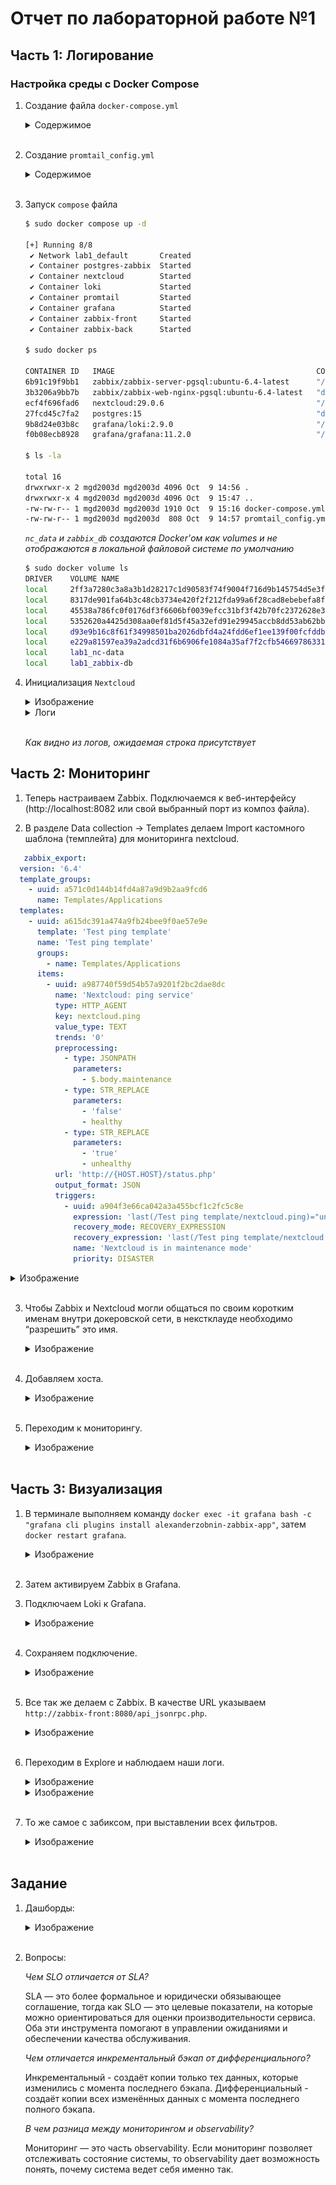 # Отчет по лабораторной работе №1

 ## Часть 1: Логирование

 ### Настройка среды с Docker Compose

1. Создание файла `docker-compose.yml`
    <details>
    <summary>Содержимое</summary>

    ```yml
    services:
    nextcloud:
        image: nextcloud:29.0.6
        container_name: nextcloud
        ports:
        - "8080:80"
        volumes:
        - nc-data:/var/www/html/data

    loki:
        image: grafana/loki:2.9.0
        container_name: loki
        ports:
        - "3100:3100"
        command: -config.file=/etc/loki/local-config.yaml

    promtail:
        image: grafana/promtail:2.9.0
        container_name: promtail
        volumes:
        - nc-data:/opt/nc_data
        - ./promtail_config.yml:/etc/promtail/config.yml
        command: -config.file=/etc/promtail/config.yml

    grafana:
        image: grafana/grafana:11.2.0
        container_name: grafana
        environment:
        - GF_PATHS_PROVISIONING=/etc/grafana/provisioning
        - GF_AUTH_ANONYMOUS_ENABLED=true
        - GF_AUTH_ANONYMOUS_ORG_ROLE=Admin
        command: /run.sh
        ports:
        - "3000:3000"

    postgres-zabbix:
        image: postgres:15
        container_name: postgres-zabbix
        environment:
        POSTGRES_USER: zabbix
        POSTGRES_PASSWORD: zabbix
        POSTGRES_DB: zabbix
        volumes:
        - zabbix-db:/var/lib/postgresql/data
        healthcheck:
        test: ["CMD", "pg_isready", "-U", "zabbix"]
        interval: 10s
        retries: 5
        start_period: 5s

    zabbix-server:
        image: zabbix/zabbix-server-pgsql:ubuntu-6.4-latest
        container_name: zabbix-back
        ports:
        - "10051:10051"
        depends_on:
        - postgres-zabbix
        environment:
        POSTGRES_USER: zabbix
        POSTGRES_PASSWORD: zabbix
        POSTGRES_DB: zabbix
        DB_SERVER_HOST: postgres-zabbix

    zabbix-web-nginx-pgsql:
        image: zabbix/zabbix-web-nginx-pgsql:ubuntu-6.4-latest
        container_name: zabbix-front
        ports:
        - "8082:8080"
        depends_on:
        - postgres-zabbix
        environment:
        POSTGRES_USER: zabbix
        POSTGRES_PASSWORD: zabbix
        POSTGRES_DB: zabbix
        DB_SERVER_HOST: postgres-zabbix
        ZBX_SERVER_HOST: zabbix-back

    volumes:
    nc-data:
    zabbix-db:
    ```

    </details><br>

2. Создание `promtail_config.yml`
    <details>
    <summary>Содержимое</summary>

    ```yml
    server:
    http_listen_port: 9080
    grpc_listen_port: 0
    positions:
    filename: /tmp/positions.yaml
    clients:
    - url: http://loki:3100/loki/api/v1/push # адрес Loki, куда будут слаться логи
    scrape_configs:
    - job_name: system # любое имя
    static_configs:
    - targets:
    - localhost # т.к. монтируем папку с логами прямо в контейнер Loki, он собирает логи со своей локальной файловой системы
    labels:
    job: nextcloud_logs # любое имя, по этому полю будет осуществляться индексирование
    __path__: /opt/nc_data/*.log # необязательно указывать полный путь, главное сказать где искать log файлы
    ```

    </details><br>

1. Запуск `compose` файла
   ```bash
   $ sudo docker compose up -d

   [+] Running 8/8
    ✔ Network lab1_default       Created                                      0.1s 
    ✔ Container postgres-zabbix  Started                                      1.8s 
    ✔ Container nextcloud        Started                                      1.8s 
    ✔ Container loki             Started                                      1.5s 
    ✔ Container promtail         Started                                      1.9s 
    ✔ Container grafana          Started                                      1.5s 
    ✔ Container zabbix-front     Started                                      4.1s 
    ✔ Container zabbix-back      Started                                      3.9s 

   $ sudo docker ps

   CONTAINER ID   IMAGE                                             COMMAND                  CREATED         STATUS                   PORTS                                                   NAMES
   6b91c19f9bb1   zabbix/zabbix-server-pgsql:ubuntu-6.4-latest      "/usr/bin/tini -- /u…"   2 minutes ago   Up 2 minutes             0.0.0.0:10051->10051/tcp, :::10051->10051/tcp           zabbix-back
   3b3206a9bb7b   zabbix/zabbix-web-nginx-pgsql:ubuntu-6.4-latest   "docker-entrypoint.sh"   2 minutes ago   Up 2 minutes             8443/tcp, 0.0.0.0:8082->8080/tcp, [::]:8082->8080/tcp   zabbix-front
   ecf4f696fad6   nextcloud:29.0.6                                  "/entrypoint.sh apac…"   2 minutes ago   Up 2 minutes             0.0.0.0:8080->80/tcp, [::]:8080->80/tcp                 nextcloud
   27fcd45c7fa2   postgres:15                                       "docker-entrypoint.s…"   2 minutes ago   Up 2 minutes (healthy)   5432/tcp                                                postgres-zabbix
   9b8d24e03b8c   grafana/loki:2.9.0                                "/usr/bin/loki -conf…"   2 minutes ago   Up 2 minutes             0.0.0.0:3100->3100/tcp, :::3100->3100/tcp               loki
   f0b08ecb8928   grafana/grafana:11.2.0                            "/run.sh /run.sh"        2 minutes ago   Up 2 minutes             0.0.0.0:3000->3000/tcp, :::3000->3000/tcp               grafana

   $ ls -la

   total 16
   drwxrwxr-x 2 mgd2003d mgd2003d 4096 Oct  9 14:56 .
   drwxrwxr-x 4 mgd2003d mgd2003d 4096 Oct  9 15:47 ..
   -rw-rw-r-- 1 mgd2003d mgd2003d 1910 Oct  9 15:16 docker-compose.yml
   -rw-rw-r-- 1 mgd2003d mgd2003d  808 Oct  9 14:57 promtail_config.yml

   ```

   *`nc_data` и `zabbix_db` создаются Docker'ом как volumes и не отображаются в локальной файловой системе по умолчанию*

   ```bash
   $ sudo docker volume ls
   DRIVER    VOLUME NAME
   local     2ff3a7280c3a8a3b1d28217c1d90583f74f9004f716d9b145754d5e3fdcf8e90
   local     8317de901fa64b3c48cb3734e420f2f212fda99a6f28cad8ebebefa8fa6c9323
   local     45538a786fc0f0176df3f6606bf0039efcc31bf3f42b70fc2372628e3a7d2c7f
   local     5352620a4425d308aa0ef81d5f45a32efd91e29945accb8dd53ab62bb02ba915
   local     d93e9b16c8f61f34998501ba2026dbfd4a24fdd6ef1ee139f00fcfddb5433188
   local     e229a81597ea39a2adcd31f6b6906fe1084a35af7f2cfb54669786331a03cf04
   local     lab1_nc-data
   local     lab1_zabbix-db

   ```
4. Инициализация `Nextcloud`
    <details>
    <summary>Изображение</summary>

    ![браузер](images/img1.png)
    </details>



    <details>

    <summary>Логи</summary>

    ```bash
    $ sudo docker logs promtail
    level=info ts=2024-10-09T16:07:27.317250063Z caller=promtail.go:133 msg="Reloading configuration file" md5sum=2c8ba9ad5647669e9f64bdad5fed7eae
    level=info ts=2024-10-09T16:07:27.320747938Z caller=server.go:322 http=[::]:9080 grpc=[::]:38851 msg="server listening on addresses"
    level=info ts=2024-10-09T16:07:27.335082334Z caller=main.go:174 msg="Starting Promtail" version="(version=2.9.0, branch=HEAD, revision=2feb64f69)"
    level=warn ts=2024-10-09T16:07:27.335157306Z caller=promtail.go:263 msg="enable watchConfig"
    level=info ts=2024-10-09T16:07:32.322656725Z caller=filetargetmanager.go:361 msg="Adding target" key="/opt/nc_data/*.log:{job=\"nextcloud_logs\"}"
    level=info ts=2024-10-09T16:07:52.324776867Z caller=filetarget.go:313 msg="watching new directory" directory=/opt/nc_data
    level=info ts=2024-10-09T16:07:52.324924594Z caller=tailer.go:145 component=tailer msg="tail routine: started" path=/opt/nc_data/nextcloud.log
    ts=2024-10-09T16:07:52.325342587Z caller=log.go:168 level=info msg="Seeked /opt/nc_data/nextcloud.log - &{Offset:0 Whence:0}"
    level=info ts=2024-10-09T16:08:08.795876082Z caller=filetargetmanager.go:181 msg="received file watcher event" name=/opt/nc_data/htaccesstest.txt op=CREATE
    level=info ts=2024-10-09T16:08:09.933028974Z caller=filetargetmanager.go:181 msg="received file watcher event" name=/opt/nc_data/htaccesstest.txt op=CREATE
    level=info ts=2024-10-09T16:08:11.237982762Z caller=filetargetmanager.go:181 msg="received file watcher event" name=/opt/nc_data/htaccesstest.txt op=CREATE
    level=info ts=2024-10-09T16:08:12.232210628Z caller=filetargetmanager.go:181 msg="received file watcher event" name=/opt/nc_data/htaccesstest.txt op=CREATE
    level=info ts=2024-10-09T16:08:12.241750814Z caller=filetargetmanager.go:181 msg="received file watcher event" name=/opt/nc_data/owncloud.db op=CREATE
    level=info ts=2024-10-09T16:08:12.248563411Z caller=filetargetmanager.go:181 msg="received file watcher event" name=/opt/nc_data/owncloud.db-journal op=CREATE
    level=info ts=2024-10-09T16:08:12.251760771Z caller=filetargetmanager.go:181 msg="received file watcher event" name=/opt/nc_data/owncloud.db-wal op=CREATE
    level=info ts=2024-10-09T16:08:12.25180699Z caller=filetargetmanager.go:181 msg="received file watcher event" name=/opt/nc_data/owncloud.db-shm op=CREATE
    level=info ts=2024-10-09T16:08:13.283240092Z caller=filetargetmanager.go:181 msg="received file watcher event" name=/opt/nc_data/htaccesstest.txt op=CREATE
    level=info ts=2024-10-09T16:08:15.712192361Z caller=filetargetmanager.go:181 msg="received file watcher event" name=/opt/nc_data/.ocdata op=CREATE
    level=info ts=2024-10-09T16:08:16.179255097Z caller=filetargetmanager.go:181 msg="received file watcher event" name=/opt/nc_data/admin op=CREATE
    level=info ts=2024-10-09T16:08:34.460022768Z caller=filetargetmanager.go:181 msg="received file watcher event" name=/opt/nc_data/owncloud.db-wal op=CREATE
    level=info ts=2024-10-09T16:08:34.460176421Z caller=filetargetmanager.go:181 msg="received file watcher event" name=/opt/nc_data/owncloud.db-shm op=CREATE
    level=info ts=2024-10-09T16:08:34.593569675Z caller=filetargetmanager.go:181 msg="received file watcher event" name=/opt/nc_data/appdata_ocredlboee6x op=CREATE
    level=info ts=2024-10-09T16:08:35.43560809Z caller=filetargetmanager.go:181 msg="received file watcher event" name=/opt/nc_data/owncloud.db-wal op=CREATE
    level=info ts=2024-10-09T16:08:35.435656063Z caller=filetargetmanager.go:181 msg="received file watcher event" name=/opt/nc_data/owncloud.db-shm op=CREATE
    ```

    </details><br>

    *Как видно из логов, ожидаемая строка присутствует*


 ## Часть 2: Мониторинг
 
1. Теперь настраиваем Zabbix. Подключаемся к веб-интерфейсу (http://localhost:8082 или свой выбранный порт из композ файла).

2. В разделе Data collection → Templates делаем Import кастомного шаблона (темплейта) для мониторинга nextcloud.
```yml
   zabbix_export:
  version: '6.4'
  template_groups:
    - uuid: a571c0d144b14fd4a87a9d9b2aa9fcd6
      name: Templates/Applications
  templates:
    - uuid: a615dc391a474a9fb24bee9f0ae57e9e
      template: 'Test ping template'
      name: 'Test ping template'
      groups:
        - name: Templates/Applications
      items:
        - uuid: a987740f59d54b57a9201f2bc2dae8dc
          name: 'Nextcloud: ping service'
          type: HTTP_AGENT
          key: nextcloud.ping
          value_type: TEXT
          trends: '0'
          preprocessing:
            - type: JSONPATH
              parameters:
                - $.body.maintenance
            - type: STR_REPLACE
              parameters:
                - 'false'
                - healthy
            - type: STR_REPLACE
              parameters:
                - 'true'
                - unhealthy
          url: 'http://{HOST.HOST}/status.php'
          output_format: JSON
          triggers:
            - uuid: a904f3e66ca042a3a455bcf1c2fc5c8e
              expression: 'last(/Test ping template/nextcloud.ping)="unhealthy"'
              recovery_mode: RECOVERY_EXPRESSION
              recovery_expression: 'last(/Test ping template/nextcloud.ping)="healthy"'
              name: 'Nextcloud is in maintenance mode'
              priority: DISASTER
```

   <details>
   <summary>Изображение</summary>

   ![браузер](images/1.png)
   </details><br>

3. Чтобы Zabbix и Nextcloud могли общаться по своим коротким именам внутри докеровской сети, в некстклауде необходимо “разрешить” это имя.
    <details>
    <summary>Изображение</summary>

    ![браузер](images/2.png)
    </details><br>

4. Добавляем хоста.
    <details>
    <summary>Изображение</summary>

    ![браузер](images/3.png)
    </details><br>
    
5. Переходим к мониторингу.
    <details>
    <summary>Изображение</summary>

    ![браузер](images/4.png)
    </details><br>


 ## Часть 3: Визуализация

1. В терминале выполняем команду `docker exec -it grafana bash -c "grafana cli plugins install alexanderzobnin-zabbix-app"`, затем `docker restart grafana`.
    <details>
    <summary>Изображение</summary>

    ![браузер](images/5.png)
    </details><br>

2. Затем активируем Zabbix в Grafana.

3. Подключаем Loki к Grafana.
    <details>
    <summary>Изображение</summary>

    ![браузер](images/6.png)
    </details><br>
    
4. Сохраняем подключение.
    <details>
    <summary>Изображение</summary>

    ![браузер](images/7.png)
    </details><br>
    
5. Все так же делаем с Zabbix. В качестве URL указываем `http://zabbix-front:8080/api_jsonrpc.php`.
    <details>
    <summary>Изображение</summary>

    ![браузер](images/8.png)
    </details><br>
    
6. Переходим в Explore и наблюдаем наши логи.
    <details>
    <summary>Изображение</summary>

    ![браузер](images/11.png)
    </details>
    
    <details>
    <summary>Изображение</summary>

    ![браузер](images/12.png)
    </details>
    <br>
    
7. То же самое с забиксом, при выставлении всех фильтров.
    <details>
    <summary>Изображение</summary>

    ![браузер](images/13.png)
    </details><br>

 ## Задание

1. Дашборды:
    <details>
    <summary>Изображение</summary>

    ![браузер](images/14.png)
    </details><br>

2. Вопросы:
   
   *Чем SLO отличается от SLA?*
   
   SLA — это более формальное и юридически обязывающее соглашение, тогда как SLO — это целевые показатели, на которые     можно ориентироваться для оценки производительности сервиса. Оба эти инструмента помогают в управлении ожиданиями и    обеспечении качества обслуживания.

   *Чем отличается инкрементальный бэкап от дифференциального?*
   
   Инкрементальный - создаёт копии только тех данных, которые изменились с момента последнего бэкапа.
   Дифференциальный - создаёт копии всех изменённых данных с момента последнего полного бэкапа.
   
   *В чем разница между мониторингом и observability?*
   
   Мониторинг — это часть observability. Если мониторинг позволяет отслеживать состояние системы, то observability дает возможность понять, почему система ведет себя именно так.
